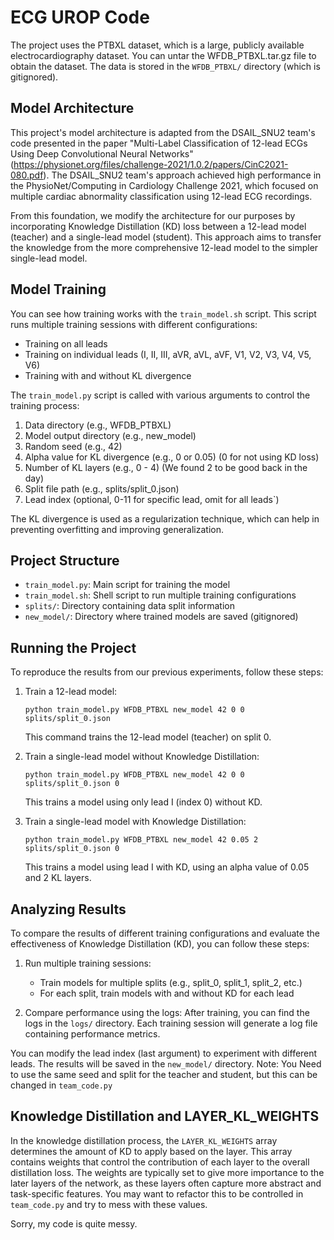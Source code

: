# ECG UROP Code

The project uses the PTBXL dataset, which is a large, publicly available electrocardiography dataset. You can untar the WFDB_PTBXL.tar.gz file to obtain the dataset. The data is stored in the `WFDB_PTBXL/` directory (which is gitignored).

## Model Architecture

This project's model architecture is adapted from the DSAIL_SNU2 team's code presented in the paper "Multi-Label Classification of 12-lead ECGs Using Deep Convolutional Neural Networks" (https://physionet.org/files/challenge-2021/1.0.2/papers/CinC2021-080.pdf). The DSAIL_SNU2 team's approach achieved high performance in the PhysioNet/Computing in Cardiology Challenge 2021, which focused on multiple cardiac abnormality classification using 12-lead ECG recordings.

From this foundation, we modify the architecture for our purposes by incorporating Knowledge Distillation (KD) loss between a 12-lead model (teacher) and a single-lead model (student). This approach aims to transfer the knowledge from the more comprehensive 12-lead model to the simpler single-lead model.

## Model Training

You can see how training works with the `train_model.sh` script. This script runs multiple training sessions with different configurations:

- Training on all leads
- Training on individual leads (I, II, III, aVR, aVL, aVF, V1, V2, V3, V4, V5, V6)
- Training with and without KL divergence

The `train_model.py` script is called with various arguments to control the training process:

1. Data directory (e.g., WFDB_PTBXL)
2. Model output directory (e.g., new_model)
3. Random seed (e.g., 42)
4. Alpha value for KL divergence (e.g., 0 or 0.05) (0 for not using KD loss)
5. Number of KL layers (e.g., 0 - 4) (We found 2 to be good back in the day)
6. Split file path (e.g., splits/split_0.json)
7. Lead index (optional, 0-11 for specific lead, omit for all leads`)

The KL divergence is used as a regularization technique, which can help in preventing overfitting and improving generalization.

## Project Structure

- `train_model.py`: Main script for training the model
- `train_model.sh`: Shell script to run multiple training configurations
- `splits/`: Directory containing data split information
- `new_model/`: Directory where trained models are saved (gitignored)

## Running the Project


To reproduce the results from our previous experiments, follow these steps:

1. Train a 12-lead model:
   ```
   python train_model.py WFDB_PTBXL new_model 42 0 0 splits/split_0.json
   ```
   This command trains the 12-lead model (teacher) on split 0.

2. Train a single-lead model without Knowledge Distillation:
   ```
   python train_model.py WFDB_PTBXL new_model 42 0 0 splits/split_0.json 0
   ```
   This trains a model using only lead I (index 0) without KD.

3. Train a single-lead model with Knowledge Distillation:
   ```
   python train_model.py WFDB_PTBXL new_model 42 0.05 2 splits/split_0.json 0
   ```
   This trains a model using lead I with KD, using an alpha value of 0.05 and 2 KL layers.


## Analyzing Results

To compare the results of different training configurations and evaluate the effectiveness of Knowledge Distillation (KD), you can follow these steps:

1. Run multiple training sessions:
   - Train models for multiple splits (e.g., split_0, split_1, split_2, etc.)
   - For each split, train models with and without KD for each lead

2. Compare performance using the logs:
   After training, you can find the logs in the `logs/` directory. Each training session will generate a log file containing performance metrics.

You can modify the lead index (last argument) to experiment with different leads. The results will be saved in the `new_model/` directory.
Note: You Need to use the same seed and split for the teacher and student, but this can be changed in `team_code.py`


## Knowledge Distillation and LAYER_KL_WEIGHTS

In the knowledge distillation process, the `LAYER_KL_WEIGHTS` array determines the amount of KD to apply based on the layer. This array contains weights that control the contribution of each layer to the overall distillation loss. The weights are typically set to give more importance to the later layers of the network, as these layers often capture more abstract and task-specific features. You may want to refactor this to be controlled in `team_code.py` and try to mess with these values.



Sorry, my code is quite messy.




